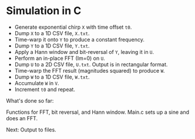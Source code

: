 # Simulation in C

- Generate exponential chirp `X` with time offset `t0`.
- Dump `X` to a 1D CSV file, `X.txt`.
- Time-warp it onto `Y` to produce a constant frequency.
- Dump `Y` to a 1D CSV file, `Y.txt`.
- Apply a Hann window and bit-reversal of `Y`, leaving it in `U`.
- Perform an in-place FFT (Im=0) on `U`.
- Dump `U` to a 2D CSV file, `U.txt`. Output is in rectangular format.
- Time-warp the FFT result (magnitudes squared) to produce `W`.
- Dump `W` to a 1D CSV file, `W.txt`.
- Accumulate `W` in `V`. 
- Increment `t0` and repeat.

What's done so far:

Functions for FFT, bit reversal, and Hann window.
Main.c sets up a sine and does an FFT.

Next: Output to files.
